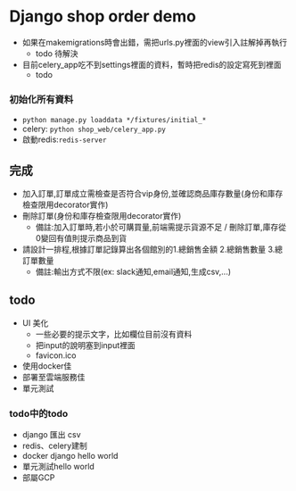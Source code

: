 # Django shop order demo

* 如果在makemigrations時會出錯，需把urls.py裡面的view引入註解掉再執行
    * todo 待解決
* 目前celery_app吃不到settings裡面的資料，暫時把redis的設定寫死到裡面
    * todo

### 初始化所有資料
* `python manage.py loaddata */fixtures/initial_*`
* celery: `python shop_web/celery_app.py `
* 啟動redis:`redis-server`

## 完成
* 加入訂單,訂單成立需檢查是否符合vip身份,並確認商品庫存數量(身份和庫存檢查限用decorator實作)
* 刪除訂單(身份和庫存檢查限用decorator實作)
    * 備註:加入訂單時,若小於可購買量,前端需提示貨源不足 / 刪除訂單,庫存從0變回有值則提示商品到貨
* 請設計一排程,根據訂單記錄算出各個館別的1.總銷售金額 2.總銷售數量 3.總訂單數量
    * 備註:輸出方式不限(ex: slack通知,email通知,生成csv,...)

## todo
* UI 美化
    * 一些必要的提示文字，比如欄位目前沒有資料
    * 把input的說明塞到input裡面 
    * favicon.ico
* 使用docker佳
* 部署至雲端服務佳
* 單元測試

### todo中的todo
* django 匯出 csv
* redis、celery建制
* docker django hello world
* 單元測試hello world
* 部屬GCP